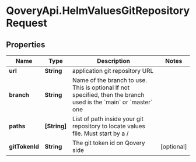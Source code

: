 # QoveryApi.HelmValuesGitRepositoryRequest

## Properties

Name | Type | Description | Notes
------------ | ------------- | ------------- | -------------
**url** | **String** | application git repository URL | 
**branch** | **String** | Name of the branch to use. This is optional If not specified, then the branch used is the &#x60;main&#x60; or &#x60;master&#x60; one  | 
**paths** | **[String]** | List of path inside your git repository to locate values file. Must start by a / | 
**gitTokenId** | **String** | The git token id on Qovery side | [optional] 


